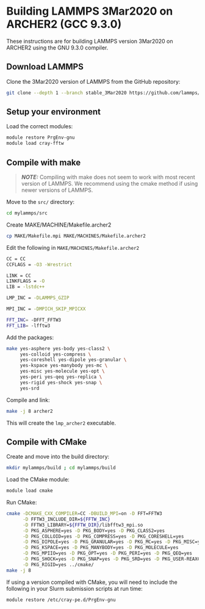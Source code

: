 Building LAMMPS 3Mar2020 on ARCHER2 (GCC 9.3.0)
===============================================

These instructions are for building LAMMPS version 3Mar2020 on ARCHER2 using the GNU 9.3.0 compiler.

Download LAMMPS
---------------

Clone the 3Mar2020 version of LAMMPS from the GitHub repository:

```bash
git clone --depth 1 --branch stable_3Mar2020 https://github.com/lammps/lammps.git mylammps
```

Setup your environment
----------------------

Load the correct modules:

```bash
module restore PrgEnv-gnu
module load cray-fftw
```

Compile with make
-----------------

> **_NOTE:_** Compiling with make does not seem to work with most recent version of LAMMPS.
> We recommend using the cmake method if using newer versions of LAMMPS.

Move to the `src/` directory:

```bash
cd mylammps/src
```

Create MAKE/MACHINE/Makefile.archer2

```bash
cp MAKE/Makefile.mpi MAKE/MACHINES/Makefile.archer2
```

Edit the following in `MAKE/MACHINES/Makefile.archer2`

```bash
CC = CC
CCFLAGS = -O3 -Wrestrict

LINK = CC
LINKFLAGS = -O
LIB = -lstdc++

LMP_INC = -DLAMMPS_GZIP

MPI_INC = -DMPICH_SKIP_MPICXX

FFT_INC= -DFFT_FFTW3
FFT_LIB= -lfftw3
```

Add the packages:

```bash
make yes-asphere yes-body yes-class2 \
     yes-colloid yes-compress \
     yes-coreshell yes-dipole yes-granular \
     yes-kspace yes-manybody yes-mc \
     yes-misc yes-molecule yes-opt \
     yes-peri yes-qeq yes-replica \
     yes-rigid yes-shock yes-snap \
     yes-srd
```

Compile and link:

```bash
make -j 8 archer2
```

This will create the `lmp_archer2` executable.


Compile with CMake
------------------

Create and move into the build directory:

```bash
mkdir mylammps/build ; cd mylammps/build
```

Load the CMake module:

```bash
module load cmake
```

Run CMake:

```bash
cmake -DCMAKE_CXX_COMPILER=CC -DBUILD_MPI=on -D FFT=FFTW3                   \
      -D FFTW3_INCLUDE_DIR=${FFTW_INC}                                      \
      -D FFTW3_LIBRARY=${FFTW_DIR}/libfftw3_mpi.so                          \
      -D PKG_ASPHERE=yes -D PKG_BODY=yes -D PKG_CLASS2=yes                  \
      -D PKG_COLLOID=yes -D PKG_COMPRESS=yes -D PKG_CORESHELL=yes           \
      -D PKG_DIPOLE=yes -D PKG_GRANULAR=yes -D PKG_MC=yes -D PKG_MISC=yes   \
      -D PKG_KSPACE=yes -D PKG_MANYBODY=yes -D PKG_MOLECULE=yes             \
      -D PKG_MPIIO=yes -D PKG_OPT=yes -D PKG_PERI=yes -D PKG_QEQ=yes        \
      -D PKG_SHOCK=yes -D PKG_SNAP=yes -D PKG_SRD=yes -D PKG_USER-REAXC=yes \
      -D PKG_RIGID=yes ../cmake/
make -j 8
```

If using a version compiled with CMake, you will need to include the following 
in your Slurm submission scripts at run time:

```bash
module restore /etc/cray-pe.d/PrgEnv-gnu
```
